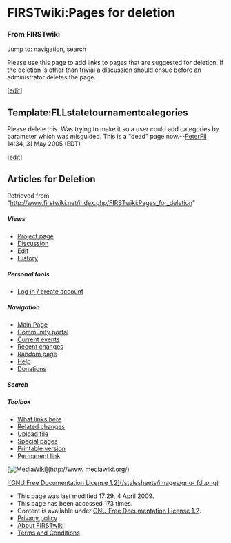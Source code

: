 # FIRSTwiki:Pages for deletion

### From FIRSTwiki

Jump to: navigation, search

Please use this page to add links to pages that are suggested for deletion. If
the deletion is other than trivial a discussion should ensue before an
administrator deletes the page.

[[edit](/index.php?title=FIRSTwiki:Pages_for_deletion&action=edit&section=1
"Edit section: Template:FLLstatetournamentcategories" )]

## Template:FLLstatetournamentcategories

Please delete this. Was trying to make it so a user could add categories by
parameter which was misguided. This is a "dead" page
now.--[PeterFll](/index.php/User:PeterFll "User:PeterFll" ) 14:34, 31 May 2005
(EDT)

[[edit](/index.php?title=FIRSTwiki:Pages_for_deletion&action=edit&section=2
"Edit section: Articles for Deletion" )]

## Articles for Deletion

Retrieved from
"<http://www.firstwiki.net/index.php/FIRSTwiki:Pages_for_deletion>"

##### Views

  * [Project page](/index.php/FIRSTwiki:Pages_for_deletion)
  * [Discussion](/index.php?title=FIRSTwiki_talk:Pages_for_deletion&action=edit)
  * [Edit](/index.php?title=FIRSTwiki:Pages_for_deletion&action=edit)
  * [History](/index.php?title=FIRSTwiki:Pages_for_deletion&action=history)

##### Personal tools

  * [Log in / create account](/index.php?title=Special:Userlogin&returnto=FIRSTwiki:Pages_for_deletion)

[](/index.php/Main_Page "Main Page" )

##### Navigation

  * [Main Page](/index.php/Main_Page)
  * [Community portal](/index.php/FIRSTwiki:Community_portal)
  * [Current events](/index.php/Current_events)
  * [Recent changes](/index.php/Special:Recentchanges)
  * [Random page](/index.php/Special:Random)
  * [Help](/index.php/Help:Contents)
  * [Donations](/index.php/FIRSTwiki:Site_support)

##### Search



##### Toolbox

  * [What links here](/index.php/Special:Whatlinkshere/FIRSTwiki:Pages_for_deletion)
  * [Related changes](/index.php/Special:Recentchangeslinked/FIRSTwiki:Pages_for_deletion)
  * [Upload file](/index.php/Special:Upload)
  * [Special pages](/index.php/Special:Specialpages)
  * [Printable version](/index.php?title=FIRSTwiki:Pages_for_deletion&printable=yes)
  * [Permanent link](/index.php?title=FIRSTwiki:Pages_for_deletion&oldid=71889)

[![MediaWiki](/skins/common/images/poweredby_mediawiki_88x31.png)](http://www.
mediawiki.org/)

[![GNU Free Documentation License 1.2](/stylesheets/images/gnu-
fdl.png)](http://www.gnu.org/copyleft/fdl.html)

  * This page was last modified 17:29, 4 April 2009.
  * This page has been accessed 173 times.
  * Content is available under [GNU Free Documentation License 1.2](http://www.gnu.org/copyleft/fdl.html "http://www.gnu.org/copyleft/fdl.html" ).
  * [Privacy policy](/index.php/FIRSTwiki:Privacy_policy "FIRSTwiki:Privacy policy" )
  * [About FIRSTwiki](/index.php/FIRSTwiki:About "FIRSTwiki:About" )
  * [Terms and Conditions](/index.php/FIRSTwiki:Terms_and_conditions "FIRSTwiki:Terms and conditions" )

